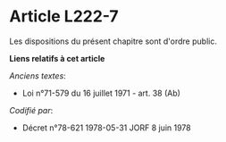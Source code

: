 # Article L222-7

Les dispositions du présent chapitre sont d'ordre public.

**Liens relatifs à cet article**

_Anciens textes_:

  - Loi n°71-579 du 16 juillet 1971 - art. 38 (Ab)

_Codifié par_:

  - Décret n°78-621 1978-05-31 JORF 8 juin 1978
